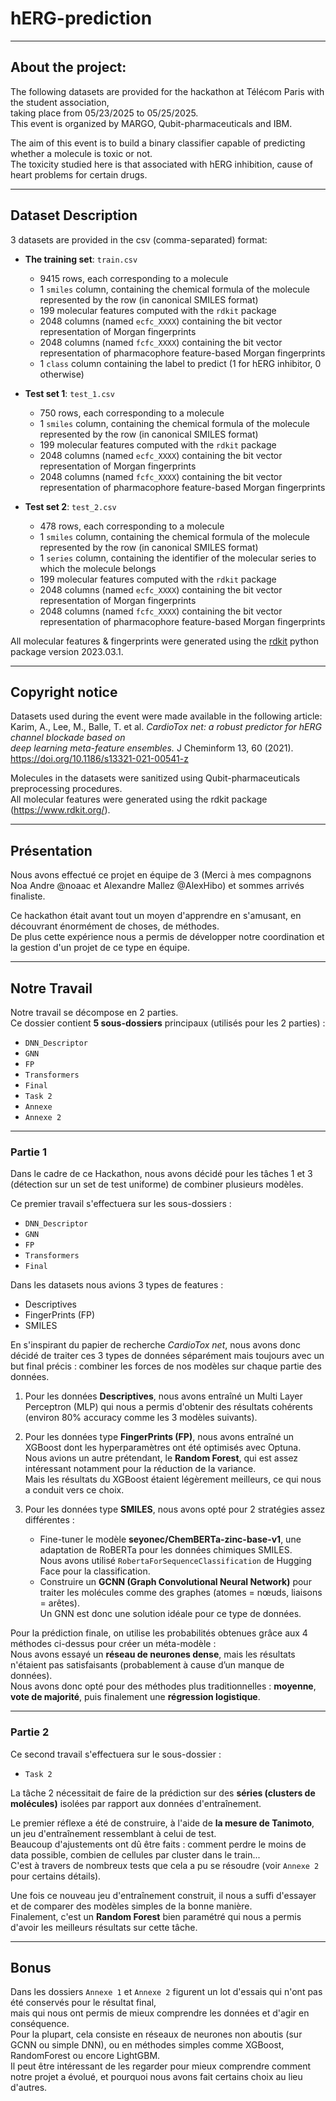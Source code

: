 # hERG-prediction

---

## About the project:

The following datasets are provided for the hackathon at Télécom Paris with the student association,  
taking place from 05/23/2025 to 05/25/2025.  
This event is organized by MARGO, Qubit-pharmaceuticals and IBM.

The aim of this event is to build a binary classifier capable of predicting whether a molecule is toxic or not.  
The toxicity studied here is that associated with hERG inhibition, cause of heart problems for certain drugs.

---

## Dataset Description

3 datasets are provided in the csv (comma-separated) format:

- **The training set**: `train.csv`  
    - 9415 rows, each corresponding to a molecule  
    - 1 `smiles` column, containing the chemical formula of the molecule represented by the row (in canonical SMILES format)  
    - 199 molecular features computed with the `rdkit` package  
    - 2048 columns (named `ecfc_XXXX`) containing the bit vector representation of Morgan fingerprints  
    - 2048 columns (named `fcfc_XXXX`) containing the bit vector representation of pharmacophore feature-based Morgan fingerprints  
    - 1 `class` column containing the label to predict (1 for hERG inhibitor, 0 otherwise)  

- **Test set 1**: `test_1.csv`  
    - 750 rows, each corresponding to a molecule  
    - 1 `smiles` column, containing the chemical formula of the molecule represented by the row (in canonical SMILES format)  
    - 199 molecular features computed with the `rdkit` package  
    - 2048 columns (named `ecfc_XXXX`) containing the bit vector representation of Morgan fingerprints  
    - 2048 columns (named `fcfc_XXXX`) containing the bit vector representation of pharmacophore feature-based Morgan fingerprints  

- **Test set 2**: `test_2.csv`  
    - 478 rows, each corresponding to a molecule  
    - 1 `smiles` column, containing the chemical formula of the molecule represented by the row (in canonical SMILES format)  
    - 1 `series` column, containing the identifier of the molecular series to which the molecule belongs  
    - 199 molecular features computed with the `rdkit` package  
    - 2048 columns (named `ecfc_XXXX`) containing the bit vector representation of Morgan fingerprints  
    - 2048 columns (named `fcfc_XXXX`) containing the bit vector representation of pharmacophore feature-based Morgan fingerprints  

All molecular features & fingerprints were generated using the [rdkit](https://www.rdkit.org/) python package version 2023.03.1.

---

## Copyright notice

Datasets used during the event were made available in the following article:  
Karim, A., Lee, M., Balle, T. et al. *CardioTox net: a robust predictor for hERG channel blockade based on  
deep learning meta-feature ensembles.* J Cheminform 13, 60 (2021). https://doi.org/10.1186/s13321-021-00541-z

Molecules in the datasets were sanitized using Qubit-pharmaceuticals preprocessing procedures.  
All molecular features were generated using the rdkit package (https://www.rdkit.org/).

---

## Présentation

Nous avons effectué ce projet en équipe de 3 (Merci à mes compagnons Noa Andre @noaac et Alexandre Mallez @AlexHibo) et sommes arrivés finaliste.

Ce hackathon était avant tout un moyen d'apprendre en s'amusant, en découvrant énormément de choses, de méthodes.  
De plus cette expérience nous a permis de développer notre coordination et la gestion d'un projet de ce type en équipe.

---

## Notre Travail

Notre travail se décompose en 2 parties.  
Ce dossier contient **5 sous-dossiers** principaux (utilisés pour les 2 parties) :

- `DNN_Descriptor`  
- `GNN`  
- `FP`  
- `Transformers`  
- `Final`  
- `Task 2`  
- `Annexe`  
- `Annexe 2`

---

### Partie 1

Dans le cadre de ce Hackathon, nous avons décidé pour les tâches 1 et 3 (détection sur un set de test uniforme) de combiner plusieurs modèles.

Ce premier travail s'effectuera sur les sous-dossiers :  
- `DNN_Descriptor`  
- `GNN`  
- `FP`  
- `Transformers`  
- `Final`  

Dans les datasets nous avions 3 types de features :  
- Descriptives  
- FingerPrints (FP)  
- SMILES  

En s'inspirant du papier de recherche *CardioTox net*, nous avons donc décidé de traiter ces 3 types de données séparément mais toujours avec un but final précis : combiner les forces de nos modèles sur chaque partie des données.

1) Pour les données **Descriptives**, nous avons entraîné un Multi Layer Perceptron (MLP) qui nous a permis d'obtenir des résultats cohérents (environ 80% accuracy comme les 3 modèles suivants).

2) Pour les données type **FingerPrints (FP)**, nous avons entraîné un XGBoost dont les hyperparamètres ont été optimisés avec Optuna.  
Nous avions un autre prétendant, le **Random Forest**, qui est assez intéressant notamment pour la réduction de la variance.  
Mais les résultats du XGBoost étaient légèrement meilleurs, ce qui nous a conduit vers ce choix.

3) Pour les données type **SMILES**, nous avons opté pour 2 stratégies assez différentes :  
   - Fine-tuner le modèle **seyonec/ChemBERTa-zinc-base-v1**, une adaptation de RoBERTa pour les données chimiques SMILES.  
     Nous avons utilisé `RobertaForSequenceClassification` de Hugging Face pour la classification.  
   - Construire un **GCNN (Graph Convolutional Neural Network)** pour traiter les molécules comme des graphes (atomes = nœuds, liaisons = arêtes).  
     Un GNN est donc une solution idéale pour ce type de données.

Pour la prédiction finale, on utilise les probabilités obtenues grâce aux 4 méthodes ci-dessus pour créer un méta-modèle :  
Nous avons essayé un **réseau de neurones dense**, mais les résultats n'étaient pas satisfaisants (probablement à cause d’un manque de données).  
Nous avons donc opté pour des méthodes plus traditionnelles : **moyenne**, **vote de majorité**, puis finalement une **régression logistique**.

---

### Partie 2

Ce second travail s'effectuera sur le sous-dossier :  
- `Task 2`

La tâche 2 nécessitait de faire de la prédiction sur des **séries (clusters de molécules)** isolées par rapport aux données d'entraînement.

Le premier réflexe a été de construire, à l'aide de **la mesure de Tanimoto**, un jeu d'entraînement ressemblant à celui de test.  
Beaucoup d'ajustements ont dû être faits : comment perdre le moins de data possible, combien de cellules par cluster dans le train...  
C'est à travers de nombreux tests que cela a pu se résoudre (voir `Annexe 2` pour certains détails).

Une fois ce nouveau jeu d'entraînement construit, il nous a suffi d'essayer et de comparer des modèles simples de la bonne manière.  
Finalement, c'est un **Random Forest** bien paramétré qui nous a permis d'avoir les meilleurs résultats sur cette tâche.

---

## Bonus

Dans les dossiers `Annexe 1` et `Annexe 2` figurent un lot d'essais qui n'ont pas été conservés pour le résultat final,  
mais qui nous ont permis de mieux comprendre les données et d'agir en conséquence.  
Pour la plupart, cela consiste en réseaux de neurones non aboutis (sur GCNN ou simple DNN), ou en méthodes simples comme XGBoost, RandomForest ou encore LightGBM.  
Il peut être intéressant de les regarder pour mieux comprendre comment notre projet a évolué, et pourquoi nous avons fait certains choix au lieu d'autres.
